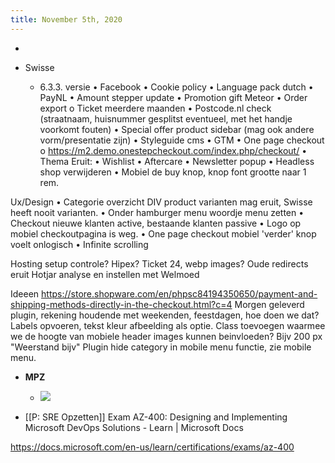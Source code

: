 ```yaml
---
title: November 5th, 2020
---
```


- 

- Swisse 
	 - 6.3.3. versie
•	Facebook
•	Cookie policy
•	Language pack dutch
•	PayNL
•	Amount stepper update
•	Promotion gift Meteor
•	Order export
o	Ticket meerdere maanden
•	Postcode.nl check (straatnaam, huisnummer gesplitst eventueel, met het handje voorkomt fouten)
•	Special offer product sidebar (mag ook andere vorm/presentatie zijn)
•	Styleguide cms
•	GTM
•	One page checkout
o	https://m2.demo.onestepcheckout.com/index.php/checkout/
•	Thema
Eruit:
•	Wishlist
•	Aftercare
•	Newsletter popup
•	Headless shop verwijderen
•	Mobiel de buy knop, knop font grootte naar 1 rem.
 
 
 
Ux/Design
•	Categorie overzicht DIV product varianten mag eruit, Swisse heeft nooit varianten.
•	Onder hamburger menu woordje menu zetten
•	Checkout nieuwe klanten active, bestaande klanten passive
•	Logo op mobiel checkoutpagina is weg.
•	One page checkout mobiel  'verder' knop voelt onlogisch
•	Infinite scrolling
 
Hosting setup controle? Hipex?
Ticket 24, webp images?
Oude redirects eruit
Hotjar analyse en instellen met Welmoed
 
 
Ideeen 
https://store.shopware.com/en/phpsc84194350650/payment-and-shipping-methods-directly-in-the-checkout.html?c=4
Morgen geleverd plugin, rekening houdende met weekenden, feestdagen, hoe doen we dat?
Labels opvoeren, tekst kleur afbeelding als optie.
Class toevoegen waarmee we de hoogte van mobiele header images kunnen beinvloeden? Bijv 200 px "Weerstand bijv"
Plugin hide category in mobile menu functie, zie mobile menu.


- **MPZ**
	 - ![](https://firebasestorage.googleapis.com/v0/b/firescript-577a2.appspot.com/o/imgs%2Fapp%2FGijs%2FUDMX5OGfW4.png?alt=media&token=b64a2a5f-8c22-4a9d-8aec-e01646eeeca0)

- [[P: SRE Opzetten]] Exam AZ-400: Designing and Implementing Microsoft DevOps Solutions - Learn | Microsoft Docs

https://docs.microsoft.com/en-us/learn/certifications/exams/az-400


